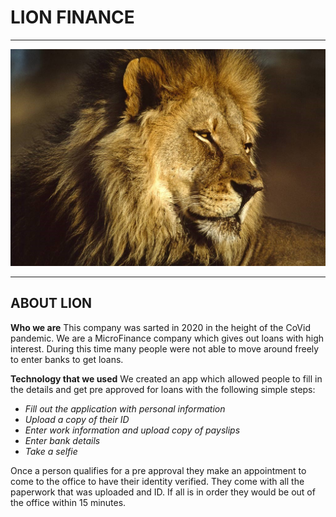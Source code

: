 # **LION FINANCE**

---
![image](Lion.jpg)

---

## ABOUT LION

**Who we are**
This company was sarted in 2020 in the height of the CoVid pandemic. We are a MicroFinance company which gives out loans with high interest. During this time many people were not able to move around freely to enter banks to get loans. 

**Technology that we used** 
We created an app which allowed people to fill in the details and get pre approved for loans with the following simple steps: 

* *Fill out the application with personal information*
* *Upload a copy of their ID*
* *Enter work information and upload copy of payslips*
* *Enter bank details*
* *Take a selfie*

Once a person qualifies for a pre approval they make an appointment to come to the office to have their identity verified. They come with all the paperwork that was uploaded and ID. If all is in order they would be out of the office within 15 minutes.



